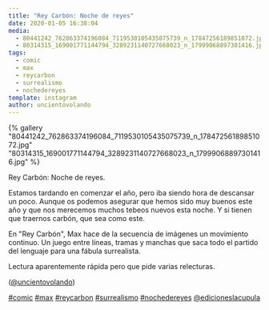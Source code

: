 ```yaml
---
title: "Rey Carbón: Noche de reyes"
date: 2020-01-05 16:38:04
media: 
  - 80441242_762863374196084_7119530105435075739_n_17847256189851072.jpg
  - 80314315_169001771144794_3289231140727668023_n_17999068897301416.jpg
tags: 
  - comic
  - max
  - reycarbon
  - surrealismo
  - nochedereyes
template: instagram
author: uncientovolando
---
```


{% gallery "80441242_762863374196084_7119530105435075739_n_17847256189851072.jpg" "80314315_169001771144794_3289231140727668023_n_17999068897301416.jpg" %}

Rey Carbón: Noche de reyes.

Estamos tardando en comenzar el año, pero iba siendo hora de descansar un poco. Aunque os podemos asegurar que hemos sido muy buenos este año y que nos merecemos muchos tebeos nuevos esta noche. Y si tienen que traernos carbón, que sea como este.

En "Rey Carbón", Max hace de la secuencia de imágenes un movimiento continuo. Un juego entre líneas, tramas y manchas que saca todo el partido del lenguaje para una fábula surrealista.

Lectura aparentemente rápida pero que pide varias relecturas.

([@uncientovolando](https://instagram.com/uncientovolando))

[#comic](/tags/comic) [#max](/tags/max) [#reycarbon](/tags/reycarbon) [#surrealismo](/tags/surrealismo) [#nochedereyes](/tags/nochedereyes) [@edicioneslacupula](https://instagram.com/edicioneslacupula)
